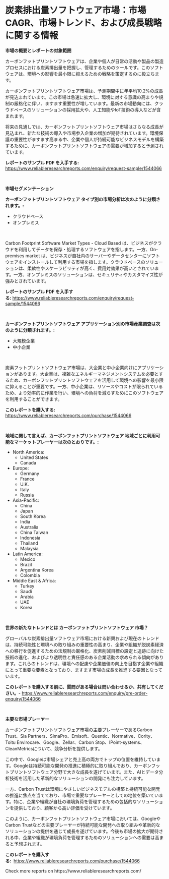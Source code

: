 <p><h1>炭素排出量ソフトウェア市場：市場CAGR、市場トレンド、および成長戦略に関する情報</h1></p><p><strong>市場の概要とレポートの対象範囲</strong></p>
<p><p>カーボンフットプリントソフトウェアは、企業や個人が日常の活動や製品の製造プロセスにおける炭素排出量を把握し、管理するためのツールです。このソフトウェアは、環境への影響を最小限に抑えるための戦略を策定するのに役立ちます。</p><p>カーボンフットプリントソフトウェア市場は、予測期間中に年平均10.2%の成長が見込まれています。この市場は急速に拡大し、環境に対する意識の高まりや規制の厳格化に伴い、ますます重要性が増しています。最新の市場動向には、クラウドベースのソリューションの採用拡大や、人工知能やIoT技術の導入などが含まれます。</p><p>将来の見通しでは、カーボンフットプリントソフトウェア市場はさらなる成長が見込まれ、新たな技術の導入や市場参入企業の増加が期待されています。環境保護の重要性がますます高まる中、企業や個人が持続可能なビジネスモデルを構築するために、カーボンフットプリントソフトウェアの需要が増加すると予測されています。</p></p>
<p><strong>レポートのサンプル PDF を入手する:</strong> <a href="https://www.reliableresearchreports.com/enquiry/request-sample/1544066">https://www.reliableresearchreports.com/enquiry/request-sample/1544066</a></p>
<p>&nbsp;</p>
<p><strong>市場セグメンテーション</strong></p>
<p><strong>カーボンフットプリントソフトウェア タイプ別の市場分析は次のように分類されます。:</strong></p>
<p><ul><li>クラウドベース</li><li>オンプレミス</li></ul></p>
<p>&nbsp;</p>
<p><p>Carbon Footprint Software Market Types - Cloud Based は、ビジネスがクラウドを利用してデータを保存・処理するソフトウェアを指します。一方、On-premises market は、ビジネスが自社内のサーバーやデータセンターにソフトウェアをインストールして利用する市場を指します。クラウドベースのソリューションは、柔軟性やスケーラビリティが高く、費用対効果が高いとされています。一方、オンプレミスのソリューションは、セキュリティやカスタマイズ性が強みとされています。</p></p>
<p><strong>レポートのサンプル PDF を入手する:</strong>&nbsp;<a href="https://www.reliableresearchreports.com/enquiry/request-sample/1544066">https://www.reliableresearchreports.com/enquiry/request-sample/1544066</a></p>
<p>&nbsp;</p>
<p><strong> カーボンフットプリントソフトウェア アプリケーション別の市場産業調査は次のように分類されます。:</strong></p>
<p><ul><li>大規模企業</li><li>中小企業</li></ul></p>
<p>&nbsp;</p>
<p><p>炭素フットプリントソフトウェア市場は、大企業と中小企業向けにアプリケーションがあります。大企業は、複雑なエネルギーマネジメントシステムを必要とするため、カーボンフットプリントソフトウェアを活用して環境への影響を最小限に抑えることが重要です。一方、中小企業は、リソースやコストが限られているため、より効率的に作業を行い、環境への負荷を減らすためにこのソフトウェアを利用することができます。</p></p>
<p><strong>このレポートを購入する:</strong>&nbsp; <a href="https://www.reliableresearchreports.com/purchase/1544066">https://www.reliableresearchreports.com/purchase/1544066</a></p>
<p>&nbsp;</p>
<p><strong>地域に関して言えば、カーボンフットプリントソフトウェア 地域ごとに利用可能なマーケットプレーヤーは次のとおりです。:</strong></p>
<p><ul>
    <li>
        North America:
        <ul>
            <li>United States</li>
            <li>Canada</li>
        </ul>
    </li>
    <li>
        Europe:
        <ul>
            <li>Germany</li>
            <li>France</li>
            <li>U.K.</li>
            <li>Italy</li>
            <li>Russia</li>
        </ul>
    </li>
    <li>
        Asia-Pacific:
        <ul>
            <li>China</li>
            <li>Japan</li>
            <li>South Korea</li>
            <li>India</li>
            <li>Australia</li>
            <li>China Taiwan</li>
            <li>Indonesia</li>
            <li>Thailand</li>
            <li>Malaysia</li>
        </ul>
    </li>
    <li>
        Latin America:
        <ul>
            <li>Mexico</li>
            <li>Brazil</li>
            <li>Argentina Korea</li>
            <li>Colombia</li>
        </ul>
    </li>
    <li>
        Middle East & Africa:
        <ul>
            <li>Turkey</li>
            <li>Saudi</li>
            <li>Arabia</li>
            <li>UAE</li>
            <li>Korea</li>
        </ul>
    </li>
    </ul></p>
<p>&nbsp;</p>
<p><strong>世界の新たなトレンドとは カーボンフットプリントソフトウェア 市場？</strong></p>
<p><p>グローバルな炭素排出量ソフトウェア市場における新興および現在のトレンドは、持続可能性と環境への取り組みの重要性の高まり、企業や組織が脱炭素経済への移行を促進するための法規制の厳格化、炭素削減目標の設定と追跡に向けた技術の進化、およびより透明性と責任感のある企業活動の求められる傾向があります。これらのトレンドは、環境への配慮や企業価値の向上を目指す企業や組織にとって重要な要素となっており、ますます市場の成長を推進する要因となっています。</p></p>
<p><strong>このレポートを購入する前に、質問がある場合は問い合わせるか、共有してください。</strong>- <a href="https://www.reliableresearchreports.com/enquiry/pre-order-enquiry/1544066">https://www.reliableresearchreports.com/enquiry/pre-order-enquiry/1544066</a></p>
<p>&nbsp;</p>
<p><strong>主要な市場プレーヤー</strong></p>
<p><p>カーボンフットプリントソフトウェア市場の主要プレーヤーであるCarbon Trust、Sia Partners、SimaPro、Emisoft、Quentic、Normative、Cority、Toitu Envirocare、Google、Zellar、Carbon Stop、IPoint-systems、CleanMetricsについて、競争分析を提供します。</p><p>この中で、Googleは市場シェアと売上高の両方でトップの位置を維持しています。Googleは持続可能な開発の推進に積極的に取り組んでおり、カーボンフットプリントソフトウェア分野で大きな成長を遂げています。また、AIとデータ分析技術を活用した革新的なソリューションの開発にも注力しています。</p><p>一方、Carbon Trustは環境にやさしいビジネスモデルの構築と持続可能な開発の推進に焦点を当てており、市場で重要なプレーヤーとしての地位を築いています。特に、企業や組織が自社の環境負荷を管理するための包括的なソリューションを提供しており、顧客から高い評価を受けています。</p><p>このように、カーボンフットプリントソフトウェア市場においては、GoogleやCarbon Trustなどの主要プレーヤーが持続可能な開発への取り組みや革新的なソリューションの提供を通じて成長を遂げています。今後も市場の拡大が期待される中、企業や組織が環境負荷を管理するためのソリューションへの需要は高まると予想されます。</p></p>
<p><strong>このレポートを購入する:</strong>&nbsp;&nbsp;<a href="https://www.reliableresearchreports.com/purchase/1544066">https://www.reliableresearchreports.com/purchase/1544066</a></p>
<p>Check more reports on https://www.reliableresearchreports.com/</p>